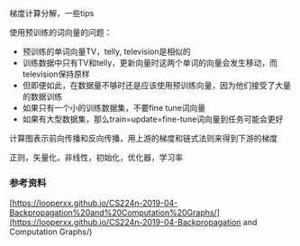 梯度计算分解，一些tips



使用预训练的词向量的问题：

- 预训练的单词向量TV，telly, television是相似的
- 训练数据中只有TV和telly，更新向量时这两个单词的向量会发生移动，而television保持原样
- 但即便如此，在数据量不够时还是应该使用预训练向量，因为他们接受了大量的数据训练
- 如果只有一个小的训练数据集，不要fine tune词向量
- 如果有大型数据集，那么train=update=fine-tune词向量到任务可能会更好



计算图表示前向传播和反向传播，用上游的梯度和链式法则来得到下游的梯度



正则，矢量化，非线性，初始化，优化器，学习率



### 参考资料

[https://looperxx.github.io/CS224n-2019-04-Backpropagation%20and%20Computation%20Graphs/](https://looperxx.github.io/CS224n-2019-04-Backpropagation and Computation Graphs/)